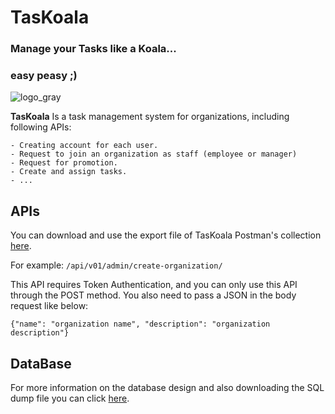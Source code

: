 # **TasKoala**

### Manage your Tasks like a Koala...
### easy peasy ;)

![logo_gray](https://github.com/maripillon/TasKoala/blob/master/Logo/Logo_gray.png?raw=true)

**TasKoala** Is a task management system for organizations, including following APIs:

    - Creating account for each user.
    - Request to join an organization as staff (employee or manager)
    - Request for promotion.
    - Create and assign tasks.
    - ...


## APIs

You can download and use the export file of TasKoala Postman's collection [here](https://github.com/maripillon/TasKoala/tree/master/files/postman).

For example:
`/api/v01/admin/create-organization/`

This API requires Token Authentication, and you can only use this API through the POST method. You also need to pass a JSON in the body request like below:

`{"name": "organization name", "description": "organization description"}`

## DataBase

For more information on the database design and also downloading the SQL dump file you can click [here](https://github.com/maripillon/TasKoala/tree/master/files/db). 


